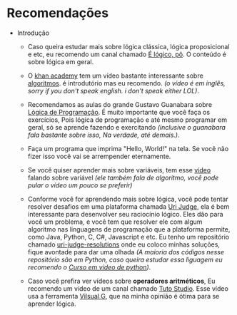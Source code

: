 # Recomendações 
* Introdução
    * Caso queira estudar mais sobre lógica clássica, lógica proposicional e etc, eu recomendo um canal chamado [É lógico, pô](https://www.youtube.com/channel/UCS_BYftuLNuDvNLDoYWN8pw). O conteúdo é sobre lógica em geral.

    * O [khan academy](https://www.khanacademy.org/) tem um vídeo bastante interessante sobre [algoritmos](https://www.youtube.com/watch?v=CvSOaYi89B4). é introdutório mas eu recomendo. _(o vídeo é em inglês, sorry if you don't speak english. i don't speak either LOL)_. 

    * Recomendamos as aulas do grande Gustavo Guanabara sobre [Lógica de Programação](https://www.youtube.com/playlist?list=PLHz_AreHm4dmSj0MHol_aoNYCSGFqvfXV). É muito importante que você faça os exercícios, Pois lógica de programação e até mesmo programar em geral, só se aprende fazendo e exercitando _(inclusive o guanabara fala bastante sobre isso, Na verdade, até demais.)_.

    * Faça um programa que imprima "Hello, World!" na tela. Se você não fizer isso você vai se arrempender eternamente.

    * Se você quiser aprender mais sobre variáveis, tem esse [vídeo](https://www.youtube.com/watch?v=pETK8lwfVOM) falando sobre variável _(ele também fala de algoritmo, você pode pular o vídeo um pouco se preferir)_

    * Conforme você for aprendendo mais sobre lógica, você pode tentar resolver desafios em uma plataforma chamada [Uri Judge](https://www.urionlinejudge.com.br/judge/pt), ela é bem interessante para desenvolver seu raciocínio lógico. Eles dão para você um problema, e você tem que resolver ele com algum algoritmo nas linguagens de programação que a plataforma permite, como Java, Python, C, C#, Javascript e etc. Eu tenho um repositório chamado [uri-judge-resolutions](https://github.com/Vitor-Carmo/uri-judge-resolutions) onde eu coloco minhas soluções, fique avontade para dar uma olhada _(A maioria dos códigos nesse repositório são em Python, caso queira estudar essa liguagem eu recomendo o [Curso em video de python](https://www.youtube.com/playlist?list=PLHz_AreHm4dlKP6QQCekuIPky1CiwmdI6))_.

    * Caso você prefira ver vídeos sobre __operadores aritméticos__, Eu recomendo um vídeo de um canal chamado [Tuto Studio](https://www.youtube.com/watch?v=LBFGJqPaow0). Esse vídeo usa a ferramenta [Vilsual G](https://visualg3.com.br/), que na minha opinião é ótima para se aprender lógica.